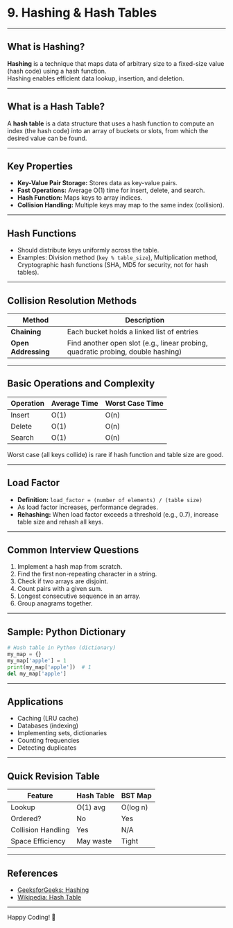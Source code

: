 # 9. Hashing & Hash Tables

---

## What is Hashing?

**Hashing** is a technique that maps data of arbitrary size to a fixed-size value (hash code) using a hash function.  
Hashing enables efficient data lookup, insertion, and deletion.

---

## What is a Hash Table?

A **hash table** is a data structure that uses a hash function to compute an index (the hash code) into an array of buckets or slots, from which the desired value can be found.

---

## Key Properties

- **Key-Value Pair Storage:** Stores data as key-value pairs.
- **Fast Operations:** Average O(1) time for insert, delete, and search.
- **Hash Function:** Maps keys to array indices.
- **Collision Handling:** Multiple keys may map to the same index (collision).

---

## Hash Functions

- Should distribute keys uniformly across the table.
- Examples: Division method (`key % table_size`), Multiplication method, Cryptographic hash functions (SHA, MD5 for security, not for hash tables).

---

## Collision Resolution Methods

| Method               | Description                                              |
|----------------------|---------------------------------------------------------|
| **Chaining**         | Each bucket holds a linked list of entries              |
| **Open Addressing**  | Find another open slot (e.g., linear probing, quadratic probing, double hashing) |

---

## Basic Operations and Complexity

| Operation | Average Time | Worst Case Time |
|-----------|-------------|-----------------|
| Insert    | O(1)        | O(n)            |
| Delete    | O(1)        | O(n)            |
| Search    | O(1)        | O(n)            |

Worst case (all keys collide) is rare if hash function and table size are good.

---

## Load Factor

- **Definition:** `load_factor = (number of elements) / (table size)`
- As load factor increases, performance degrades.
- **Rehashing:** When load factor exceeds a threshold (e.g., 0.7), increase table size and rehash all keys.

---

## Common Interview Questions

1. Implement a hash map from scratch.
2. Find the first non-repeating character in a string.
3. Check if two arrays are disjoint.
4. Count pairs with a given sum.
5. Longest consecutive sequence in an array.
6. Group anagrams together.

---

## Sample: Python Dictionary

```python
# Hash table in Python (dictionary)
my_map = {}
my_map['apple'] = 1
print(my_map['apple'])  # 1
del my_map['apple']
```

---

## Applications

- Caching (LRU cache)
- Databases (indexing)
- Implementing sets, dictionaries
- Counting frequencies
- Detecting duplicates

---

## Quick Revision Table

| Feature               | Hash Table      | BST Map       |
|-----------------------|----------------|---------------|
| Lookup                | O(1) avg       | O(log n)      |
| Ordered?              | No             | Yes           |
| Collision Handling    | Yes            | N/A           |
| Space Efficiency      | May waste      | Tight         |

---

## References

- [GeeksforGeeks: Hashing](https://www.geeksforgeeks.org/hashing-data-structure/)
- [Wikipedia: Hash Table](https://en.wikipedia.org/wiki/Hash_table)

---

Happy Coding! 🔑
